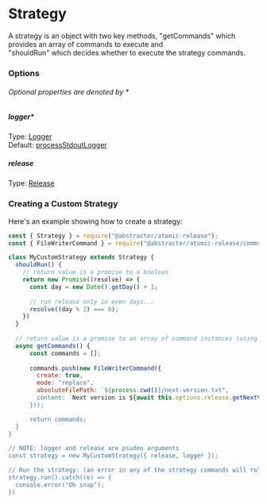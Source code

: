 # Strategy

A strategy is an object with two key methods, "getCommands" which provides an array of commands to execute and  
"shouldRun" which decides whether to execute the strategy commands.

### Options

###### Optional properties are denoted by *
  
##### logger*

Type: [Logger](ports/logger.md)  
Default: [processStdoutLogger](/src/adapters/process-stdout-logger/process-stdout-logger.ts)

##### release

Type: [Release](ports/release.md)

### Creating a Custom Strategy

Here's an example showing how to create a strategy:

```js
const { Strategy } = require("@abstracter/atomic-release");
const { FileWriterCommand } = require("@abstracter/atomic-release/commands/file-writer-command");

class MyCustomStrategy extends Strategy {
  shouldRun() {
    // return value is a promise to a boolean
    return new Promise((resolve) => {
      const day = new Date().getDay() + 1;
      
      // run release only in even days...
      resolve((day % 2) === 0);
    })
  }
  
  // return value is a promise to an array of command instances (using the async keyword for brevity)
  async getCommands() {
      const commands = [];
  
      commands.push(new FileWriterCommand({
        create: true,
        mode: "replace",
        absoluteFilePath: `${process.cwd()}/next-version.txt",
        content: `Next version is ${await this.options.release.getNextVersion()}`,
      }));

      return commands;
  }
}

// NOTE: logger and release are psudeo arguments
const strategy = new MyCustomStrategy({ release, logger });

// Run the strategy: (an error in any of the strategy commands will roll back previous commands by executing their "undo" method)
strategy.run().catch((e) => {
  console.error("Oh snap");
})
```
